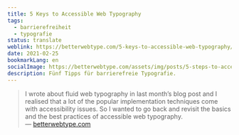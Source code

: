 ```yaml
---
title: 5 Keys to Accessible Web Typography
tags:
  - barrierefreiheit
  - typografie
status: translate
weblink: https://betterwebtype.com/5-keys-to-accessible-web-typography/
date: 2021-02-25
bookmarkLang: en
socialImage: https://betterwebtype.com/assets/img/posts/5-steps-to-accessible-web-typography/post@2x.jpg
description: Fünf Tipps für barrierefreie Typografie.
---
```

<blockquote>I wrote about fluid web typography in last month’s blog post and I realised that a lot of the popular implementation techniques come with accessibility issues. So I wanted to go back and revisit the basics and the best practices of accessible web typography.<footer>— <a href="https://betterwebtype.com/5-keys-to-accessible-web-typography/">betterwebtype.com</a></footer></blockquote>
